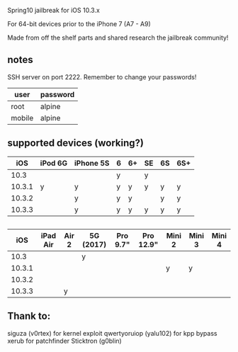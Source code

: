 Spring10 jailbreak for iOS 10.3.x

For 64-bit devices prior to the iPhone 7 (A7 - A9)

Made from off the shelf parts and shared research the jailbreak community!






## notes

SSH server on port 2222. Remember to change your passwords!

| user   | password |
| ---    | ---      |
| root   | alpine   |
| mobile | alpine   |


## supported devices (working?)

| iOS     | iPod 6G | iPhone 5S | 6   | 6+  | SE  | 6S  | 6S+ |
| ---     | ---     | ---       | --- | --- | --- | --- | --- |
| 10.3    |         |           | y   |     | y   |     |     |
| 10.3.1  | y       | y         | y   | y   | y   | y   | y   |
| 10.3.2  |         | y         | y   | y   |     | y   | y   |
| 10.3.3  |         | y         | y   | y   | y   | y   | y   |

##  

| iOS     | iPad Air | Air 2 | 5G (2017) | Pro 9.7" | Pro 12.9" | Mini 2 | Mini 3 | Mini 4 |
| ---     | ---      | ---   | ---       | ---      | ---       | ---    | ---    | ---    |
| 10.3    |          |       | y         |          |           |        |        |        |
| 10.3.1  |          |       |           |          |           | y      | y      |        |
| 10.3.2  |          |       |           |          |           |        |        |        |
| 10.3.3  |          | y     |           |          |           |        |        |        |

## Thank to:
siguza (v0rtex) for kernel exploit
qwertyoruiop (yalu102) for kpp bypass 
xerub for patchfinder
Sticktron (g0blin)

##

&nbsp;


&nbsp;



<p align="center"> </p>
